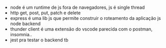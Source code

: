 * node é um runtime de js fora de navegadores, js é single thread
* http get, post, put, patch e delete
* express é uma lib js que permite construir o roteamento da aplicação js node backend
* thunder client é uma extensão do vscode parecida com o postman, insomnia..
* jest pra testar o backend tb

